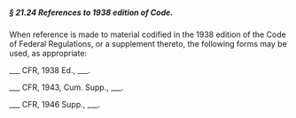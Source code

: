 ##### § 21.24 References to 1938 edition of Code. #####

When reference is made to material codified in the 1938 edition of the Code of Federal Regulations, or a supplement thereto, the following forms may be used, as appropriate:

\_\_\_ CFR, 1938 Ed., \_\_\_.

\_\_\_ CFR, 1943, Cum. Supp., \_\_\_.

\_\_\_ CFR, 1946 Supp., \_\_\_.
